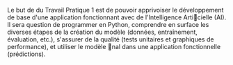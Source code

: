 Le but de du Travail Pratique 1 est de pouvoir apprivoiser le développement de base d'une application
fonctionnant avec de l'Intelligence Articielle (AI). Il sera question de programmer en Python,
comprendre en surface les diverses étapes de la création du modèle (données, entraînement, évaluation,
etc.), s'assurer de la qualité (tests unitaires et graphiques de performance), et utiliser le
modèle nal dans une application fonctionnelle (prédictions).
